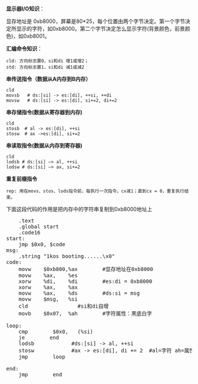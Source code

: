 **显示器I/O知识**：

显存地址是 0xb8000，屏幕是80*25，每个位置由两个字节决定。第一个字节决定所显示的字符，如0xb8000。第二个字节决定怎么显示字符(背景颜色，前景颜色)，如0xb8001。

**汇编命令知识**：

    cld: 方向标志置0，si和di 增1或增2；
    std: 方向标志置1，si和di 减1或减2

**串传送指令（数据从A内存到B内存）**

    cld
    movsb   # ds:[si] -> es:[di], ++si, ++di 
    movsw   # ds:[si] -> es:[di], si+=2, di+=2


**串存储指令(数据从寄存器到内存)**

    cld
    stosb  # al -> es:[di], ++si
    stosw  # ax ->es:[di], si+=2

**串读取指令(数据从内存到寄存器)**

    cld
    lodsb # ds:[si] –> al, ++si
    lodsw # ds:[si] –> ax, si+=2

**重复前缀指令**

    rep: 用在movs、stos、lods指令前，每执行一次指令，cx减1；直到cx = 0，重复执行结束。
    

下面这段代码的作用是把内存中的字符串复制到0xb8000地址上


<pre name="code" class="asm">
    .text
    .global start
    .code16
start:
    jmp $0x0, $code
msg:
    .string "1kos booting......\x0"
code:
    movw    $0xb800,%ax        #显存地址在0xb8000
    movw    %ax,    %es        
    xorw    %di,    %di        #es:di = 0xb8000
    xorw    %ax,    %ax
    movw    %ax,    %ds        #ds:si = msg
    movw    $msg,   %si
    cld                #si和di自增
    movb    $0x07,  %ah        #字符属性：黑底白字

loop:
    cmp        $0x0,   (%si)
    je        end
    lodsb            #ds:[si] -> al, ++si
    stosw            #ax -> es:[di], di += 2  #al=字符 ah=属性
    jmp        loop

end:
    jmp        end
</pre> 


